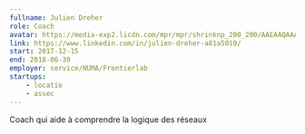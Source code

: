 ```yaml
---
fullname: Julien Dreher
role: Coach
avatar: https://media-exp2.licdn.com/mpr/mpr/shrinknp_200_200/AAEAAQAAAAAAAAivAAAAJDkyZTg1YWM5LWVlMmEtNGFkNi04NDkyLTY5NThmZjYyYmNmZA.jpg
link: https://www.linkedin.com/in/julien-dreher-a81a5010/
start: 2017-12-15
end: 2018-06-30
employer: service/NUMA/Frontierlab
startups:
    - locatio
    - assec
---
```


Coach qui aide à comprendre la logique des réseaux
